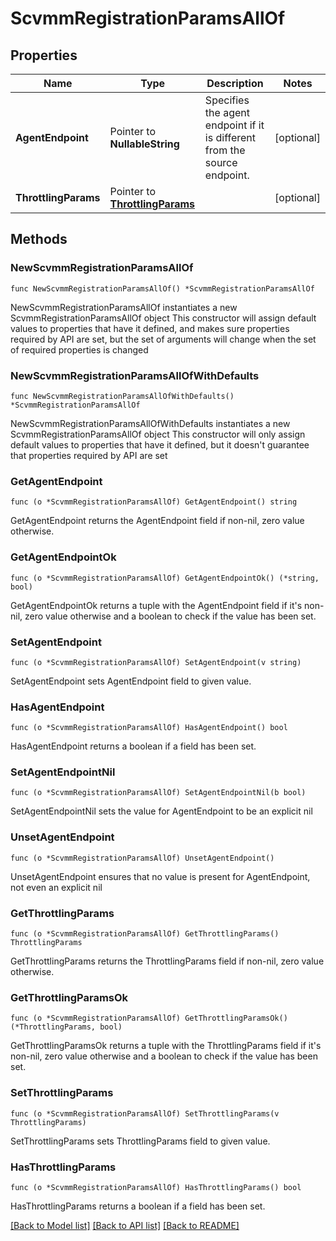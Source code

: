 # ScvmmRegistrationParamsAllOf

## Properties

Name | Type | Description | Notes
------------ | ------------- | ------------- | -------------
**AgentEndpoint** | Pointer to **NullableString** | Specifies the agent endpoint if it is different from the source endpoint. | [optional] 
**ThrottlingParams** | Pointer to [**ThrottlingParams**](ThrottlingParams.md) |  | [optional] 

## Methods

### NewScvmmRegistrationParamsAllOf

`func NewScvmmRegistrationParamsAllOf() *ScvmmRegistrationParamsAllOf`

NewScvmmRegistrationParamsAllOf instantiates a new ScvmmRegistrationParamsAllOf object
This constructor will assign default values to properties that have it defined,
and makes sure properties required by API are set, but the set of arguments
will change when the set of required properties is changed

### NewScvmmRegistrationParamsAllOfWithDefaults

`func NewScvmmRegistrationParamsAllOfWithDefaults() *ScvmmRegistrationParamsAllOf`

NewScvmmRegistrationParamsAllOfWithDefaults instantiates a new ScvmmRegistrationParamsAllOf object
This constructor will only assign default values to properties that have it defined,
but it doesn't guarantee that properties required by API are set

### GetAgentEndpoint

`func (o *ScvmmRegistrationParamsAllOf) GetAgentEndpoint() string`

GetAgentEndpoint returns the AgentEndpoint field if non-nil, zero value otherwise.

### GetAgentEndpointOk

`func (o *ScvmmRegistrationParamsAllOf) GetAgentEndpointOk() (*string, bool)`

GetAgentEndpointOk returns a tuple with the AgentEndpoint field if it's non-nil, zero value otherwise
and a boolean to check if the value has been set.

### SetAgentEndpoint

`func (o *ScvmmRegistrationParamsAllOf) SetAgentEndpoint(v string)`

SetAgentEndpoint sets AgentEndpoint field to given value.

### HasAgentEndpoint

`func (o *ScvmmRegistrationParamsAllOf) HasAgentEndpoint() bool`

HasAgentEndpoint returns a boolean if a field has been set.

### SetAgentEndpointNil

`func (o *ScvmmRegistrationParamsAllOf) SetAgentEndpointNil(b bool)`

 SetAgentEndpointNil sets the value for AgentEndpoint to be an explicit nil

### UnsetAgentEndpoint
`func (o *ScvmmRegistrationParamsAllOf) UnsetAgentEndpoint()`

UnsetAgentEndpoint ensures that no value is present for AgentEndpoint, not even an explicit nil
### GetThrottlingParams

`func (o *ScvmmRegistrationParamsAllOf) GetThrottlingParams() ThrottlingParams`

GetThrottlingParams returns the ThrottlingParams field if non-nil, zero value otherwise.

### GetThrottlingParamsOk

`func (o *ScvmmRegistrationParamsAllOf) GetThrottlingParamsOk() (*ThrottlingParams, bool)`

GetThrottlingParamsOk returns a tuple with the ThrottlingParams field if it's non-nil, zero value otherwise
and a boolean to check if the value has been set.

### SetThrottlingParams

`func (o *ScvmmRegistrationParamsAllOf) SetThrottlingParams(v ThrottlingParams)`

SetThrottlingParams sets ThrottlingParams field to given value.

### HasThrottlingParams

`func (o *ScvmmRegistrationParamsAllOf) HasThrottlingParams() bool`

HasThrottlingParams returns a boolean if a field has been set.


[[Back to Model list]](../README.md#documentation-for-models) [[Back to API list]](../README.md#documentation-for-api-endpoints) [[Back to README]](../README.md)



